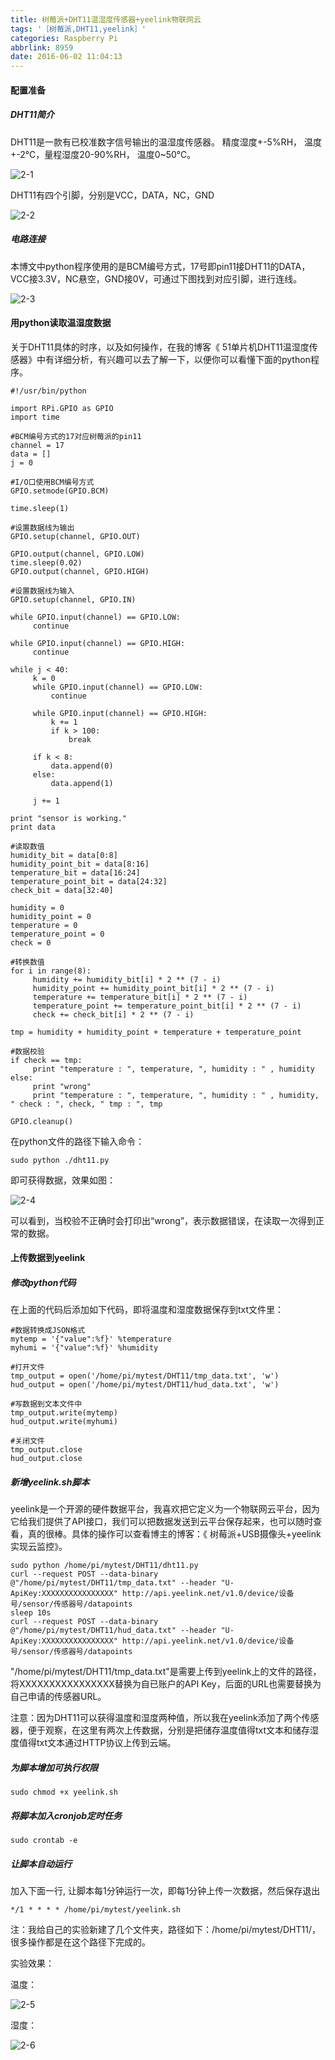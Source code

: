```yaml
---
title: 树莓派+DHT11温湿度传感器+yeelink物联网云
tags: '［树莓派,DHT11,yeelink］'
categories: Raspberry Pi
abbrlink: 8959
date: 2016-06-02 11:04:13
---
```


#### 配置准备

##### DHT11简介

DHT11是一款有已校准数字信号输出的温湿度传感器。 精度湿度+-5%RH， 温度+-2℃，量程湿度20-90%RH， 温度0~50℃。

<!--more-->

![2-1](http://ohe7ixo05.bkt.clouddn.com/2016/6/2-1.jpg)

DHT11有四个引脚，分别是VCC，DATA，NC，GND

![2-2](http://ohe7ixo05.bkt.clouddn.com/2016/6/2-2.jpg)

##### 电路连接

本博文中python程序使用的是BCM编号方式，17号即pin11接DHT11的DATA，VCC接3.3V，NC悬空，GND接0V，可通过下图找到对应引脚，进行连线。

![2-3](http://ohe7ixo05.bkt.clouddn.com/2016/6/2-3.jpg)

#### 用python读取温湿度数据

关于DHT11具体的时序，以及如何操作，在我的博客《 51单片机DHT11温湿度传感器》中有详细分析，有兴趣可以去了解一下，以便你可以看懂下面的python程序。
```
#!/usr/bin/python

import RPi.GPIO as GPIO
import time

#BCM编号方式的17对应树莓派的pin11
channel = 17
data = []
j = 0

#I/O口使用BCM编号方式
GPIO.setmode(GPIO.BCM)

time.sleep(1)

#设置数据线为输出
GPIO.setup(channel, GPIO.OUT)

GPIO.output(channel, GPIO.LOW)
time.sleep(0.02)
GPIO.output(channel, GPIO.HIGH)

#设置数据线为输入
GPIO.setup(channel, GPIO.IN)

while GPIO.input(channel) == GPIO.LOW:
     continue

while GPIO.input(channel) == GPIO.HIGH:
     continue

while j < 40:
     k = 0
     while GPIO.input(channel) == GPIO.LOW:
         continue

     while GPIO.input(channel) == GPIO.HIGH:
         k += 1
         if k > 100:
             break

     if k < 8:
         data.append(0)
     else:
         data.append(1)

     j += 1

print "sensor is working."
print data

#读取数值
humidity_bit = data[0:8]
humidity_point_bit = data[8:16]
temperature_bit = data[16:24]
temperature_point_bit = data[24:32]
check_bit = data[32:40]

humidity = 0
humidity_point = 0
temperature = 0
temperature_point = 0
check = 0

#转换数值
for i in range(8):
     humidity += humidity_bit[i] * 2 ** (7 - i)
     humidity_point += humidity_point_bit[i] * 2 ** (7 - i)
     temperature += temperature_bit[i] * 2 ** (7 - i)
     temperature_point += temperature_point_bit[i] * 2 ** (7 - i)
     check += check_bit[i] * 2 ** (7 - i)

tmp = humidity + humidity_point + temperature + temperature_point

#数据校验
if check == tmp:
     print "temperature : ", temperature, ", humidity : " , humidity
else:
     print "wrong"
     print "temperature : ", temperature, ", humidity : " , humidity, " check : ", check, " tmp : ", tmp

GPIO.cleanup()
```

在python文件的路径下输入命令：

```
sudo python ./dht11.py
```
即可获得数据，效果如图：

![2-4](http://ohe7ixo05.bkt.clouddn.com/2016/6/2-4.jpg)

可以看到，当校验不正确时会打印出“wrong”，表示数据错误，在读取一次得到正常的数据。

#### 上传数据到yeelink

##### 修改python代码

在上面的代码后添加如下代码，即将温度和湿度数据保存到txt文件里：

```
#数据转换成JSON格式
mytemp = '{"value":%f}' %temperature
myhumi = '{"value":%f}' %humidity

#打开文件
tmp_output = open('/home/pi/mytest/DHT11/tmp_data.txt', 'w')
hud_output = open('/home/pi/mytest/DHT11/hud_data.txt', 'w')

#写数据到文本文件中
tmp_output.write(mytemp)
hud_output.write(myhumi)

#关闭文件
tmp_output.close
hud_output.close

```

##### 新增yeelink.sh脚本

yeelink是一个开源的硬件数据平台，我喜欢把它定义为一个物联网云平台，因为它给我们提供了API接口，我们可以把数据发送到云平台保存起来，也可以随时查看，真的很棒。具体的操作可以查看博主的博客：《 树莓派+USB摄像头+yeelink实现云监控》。

```
sudo python /home/pi/mytest/DHT11/dht11.py
curl --request POST --data-binary @"/home/pi/mytest/DHT11/tmp_data.txt" --header "U-ApiKey:XXXXXXXXXXXXXXXX" http://api.yeelink.net/v1.0/device/设备号/sensor/传感器号/datapoints
sleep 10s
curl --request POST --data-binary @"/home/pi/mytest/DHT11/hud_data.txt" --header "U-ApiKey:XXXXXXXXXXXXXXXX" http://api.yeelink.net/v1.0/device/设备号/sensor/传感器号/datapoints
```
"/home/pi/mytest/DHT11/tmp_data.txt"是需要上传到yeelink上的文件的路径，将XXXXXXXXXXXXXXXX替换为自已账户的API Key，后面的URL也需要替换为自己申请的传感器URL。

注意：因为DHT11可以获得温度和湿度两种值，所以我在yeelink添加了两个传感器，便于观察，在这里有两次上传数据，分别是把储存温度值得txt文本和储存湿度值得txt文本通过HTTP协议上传到云端。

##### 为脚本增加可执行权限

```
sudo chmod +x yeelink.sh
```

##### 将脚本加入cronjob定时任务

```
sudo crontab -e
```

##### 让脚本自动运行

加入下面一行, 让脚本每1分钟运行一次，即每1分钟上传一次数据，然后保存退出

```
*/1 * * * * /home/pi/mytest/yeelink.sh
```

注：我给自己的实验新建了几个文件夹，路径如下：/home/pi/mytest/DHT11/，很多操作都是在这个路径下完成的。

实验效果：

温度：

![2-5](http://ohe7ixo05.bkt.clouddn.com/2016/6/2-5.jpg)

湿度：

![2-6](http://ohe7ixo05.bkt.clouddn.com/2016/6/2-6.jpg)
